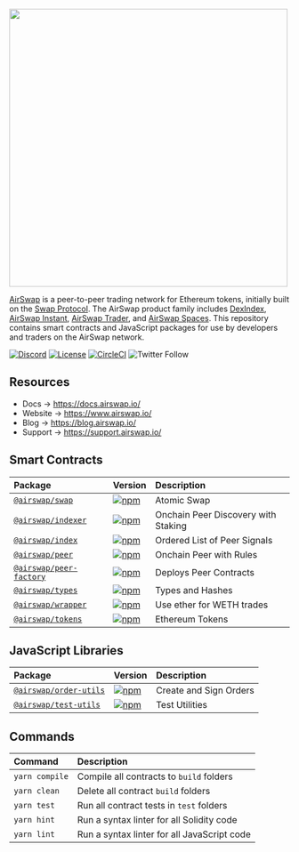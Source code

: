 <br />
<img src="https://swap.tech/images/airswap-high-res.png" width="500"/>
<br />

[AirSwap](https://www.airswap.io/) is a peer-to-peer trading network for Ethereum tokens, initially built on the [Swap Protocol](https://swap.tech/whitepaper/). The AirSwap product family includes [DexIndex](https://dexindex.io/), [AirSwap Instant](https://instant.airswap.io/), [AirSwap Trader](https://trader.airswap.io/), and [AirSwap Spaces](https://spaces.airswap.io/). This repository contains smart contracts and JavaScript packages for use by developers and traders on the AirSwap network.

[![Discord](https://img.shields.io/discord/590643190281928738.svg)](https://chat.airswap.io)
[![License](https://img.shields.io/badge/License-Apache%202.0-blue.svg)](https://opensource.org/licenses/Apache-2.0)
[![CircleCI](https://circleci.com/gh/airswap/airswap-protocols.svg?style=svg&circle-token=73bd6668f836ce4306dbf6ca32109ddbb5b7e1fe)](https://circleci.com/gh/airswap/airswap-protocols)
![Twitter Follow](https://img.shields.io/twitter/follow/airswap?style=social)

## Resources

- Docs → https://docs.airswap.io/
- Website → https://www.airswap.io/
- Blog → https://blog.airswap.io/
- Support → https://support.airswap.io/

## Smart Contracts

| Package                                            | Version                                                                                                           | Description                         |
| :------------------------------------------------- | :---------------------------------------------------------------------------------------------------------------- | :---------------------------------- |
| [`@airswap/swap`](/protocols/swap)                 | [![npm](https://img.shields.io/npm/v/@airswap/swap)](https://www.npmjs.com/package/@airswap/swap)                 | Atomic Swap                         |
| [`@airswap/indexer`](/protocols/indexer)           | [![npm](https://img.shields.io/npm/v/@airswap/indexer)](https://www.npmjs.com/package/@airswap/indexer)           | Onchain Peer Discovery with Staking |
| [`@airswap/index`](/protocols/index)               | [![npm](https://img.shields.io/npm/v/@airswap/index)](https://www.npmjs.com/package/@airswap/index)               | Ordered List of Peer Signals        |
| [`@airswap/peer`](/protocols/peer)                 | [![npm](https://img.shields.io/npm/v/@airswap/peer)](https://www.npmjs.com/package/@airswap/peer)                 | Onchain Peer with Rules             |
| [`@airswap/peer-factory`](/protocols/peer-factory) | [![npm](https://img.shields.io/npm/v/@airswap/peer-factory)](https://www.npmjs.com/package/@airswap/peer-factory) | Deploys Peer Contracts              |
| [`@airswap/types`](/protocols/types)               | [![npm](https://img.shields.io/npm/v/@airswap/types)](https://www.npmjs.com/package/@airswap/types)               | Types and Hashes                    |
| [`@airswap/wrapper`](/helpers/wrapper)             | [![npm](https://img.shields.io/npm/v/@airswap/wrapper)](https://www.npmjs.com/package/@airswap/wrapper)           | Use ether for WETH trades           |
| [`@airswap/tokens`](/helpers/tokens)               | [![npm](https://img.shields.io/npm/v/@airswap/tokens)](https://www.npmjs.com/package/@airswap/tokens)             | Ethereum Tokens                     |

## JavaScript Libraries

| Package                                         | Version                                                                                                         | Description            |
| :---------------------------------------------- | :-------------------------------------------------------------------------------------------------------------- | :--------------------- |
| [`@airswap/order-utils`](/packages/order-utils) | [![npm](https://img.shields.io/npm/v/@airswap/order-utils)](https://www.npmjs.com/package/@airswap/order-utils) | Create and Sign Orders |
| [`@airswap/test-utils`](/packages/test-utils)   | [![npm](https://img.shields.io/npm/v/@airswap/test-utils)](https://www.npmjs.com/package/@airswap/test-utils)   | Test Utilities         |

## Commands

| Command        | Description                                 |
| :------------- | :------------------------------------------ |
| `yarn compile` | Compile all contracts to `build` folders    |
| `yarn clean`   | Delete all contract `build` folders         |
| `yarn test`    | Run all contract tests in `test` folders    |
| `yarn hint`    | Run a syntax linter for all Solidity code   |
| `yarn lint`    | Run a syntax linter for all JavaScript code |
